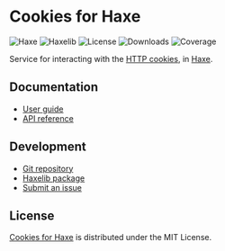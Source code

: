 # Cookies for Haxe
![Haxe](https://badgen.net/badge/haxe/%3E%3D4.3.0/green) ![Haxelib](https://badgen.net/haxelib/v/cookies) ![License](https://badgen.net/haxelib/license/cookies) ![Downloads](https://badgen.net/haxelib/d/cookies) ![Coverage](https://badgen.net/codecov/c/github/cedx/cookies.hx)

Service for interacting with the [HTTP cookies](https://developer.mozilla.org/docs/Web/HTTP/Cookies), in [Haxe](https://haxe.org).

## Documentation
- [User guide](https://docs.belin.io/cookies.hx)
- [API reference](https://docs.belin.io/cookies.hx/api)

## Development
- [Git repository](https://github.com/cedx/cookies.hx)
- [Haxelib package](https://lib.haxe.org/p/cookies)
- [Submit an issue](https://github.com/cedx/cookies.hx/issues)

## License
[Cookies for Haxe](https://docs.belin.io/cookies.hx) is distributed under the MIT License.
